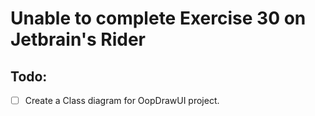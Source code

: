 ﻿# Unable to complete Exercise 30 on Jetbrain's Rider

## Todo:
- [ ] Create a Class diagram for OopDrawUI project. 